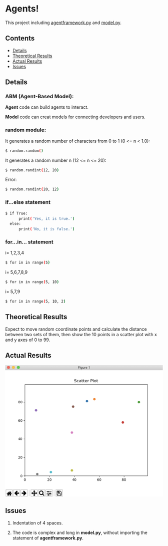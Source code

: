 # Agents!

This project including [agentframework.py](https://github.com/hahatori/Agents/blob/master/agentframework.py) and [model.py](https://github.com/hahatori/Agents/blob/master/model.py).

## Contents

- [Details](#details)
- [Theoretical Results](#theoretical-results)
- [Actual Results](#actual-results)
- [Issues](#issues)

## Details

### ABM (Agent-Based Model):

**Agent** code can build agents to interact.

**Model** code can creat models for connecting developers and users.

### random module:

It generates a random number of characters from 0 to 1 (0 <= n < 1.0):

```sh
$ random.random()
```

It generates a random number n (12 <= n <= 20):

```sh
$ random.randint(12, 20)
```

Error:

```sh
$ random.randint(20, 12)
```

### if...else statement

```sh
$ if True:
      print('Yes, it is true.')
  else:
      print('No, it is false.')
```

### for...in... statement

i= 1,2,3,4
```sh
$ for in in range(5)
```

i= 5,6,7,8,9
```sh
$ for in in range(5, 10)
```

i= 5,7,9
```sh
$ for in in range(5, 10, 2)
```

## Theoretical Results

Expect to move random coordinate points and calculate the distance between two sets of them, then show the 10 points in a scatter plot with x and y axes of 0 to 99. 

## Actual Results

![Scatter Plot](https://github.com/hahatori/Python_Assignment1/blob/master/AgentPlot.png)

## Issues

1. Indentation of 4 spaces.

2. The code is complex and long in **model.py**, without importing the statement of **agentframework.py**.



